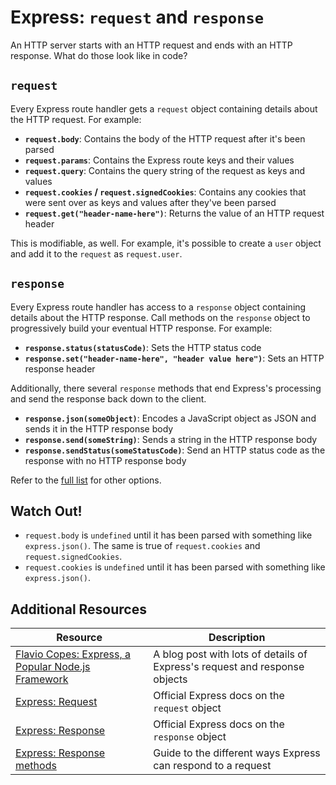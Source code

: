 # Express: `request` and `response`

An HTTP server starts with an HTTP request and ends with an HTTP response. What do those look like in code?

## `request`

Every Express route handler gets a `request` object containing details about the HTTP request. For example:

* **`request.body`**: Contains the body of the HTTP request after it's been parsed
* **`request.params`**: Contains the Express route keys and their values
* **`request.query`**: Contains the query string of the request as keys and values
* **`request.cookies` / `request.signedCookies`**: Contains any cookies that were sent over as keys and values after they've been parsed
* **`request.get("header-name-here")`**: Returns the value of an HTTP request header

This is modifiable, as well. For example, it's possible to create a `user` object and add it to the `request` as `request.user`.

## `response`

Every Express route handler has access to a `response` object containing details about the HTTP response. Call methods on the `response` object to progressively build your eventual HTTP response. For example:

* **`response.status(statusCode)`**: Sets the HTTP status code
* **`response.set("header-name-here", "header value here")`**: Sets an HTTP response header

Additionally, there several `response` methods that end Express's processing and send the response back down to the client.

* **`response.json(someObject)`**: Encodes a JavaScript object as JSON and sends it in the HTTP response body
* **`response.send(someString)`**: Sends a string in the HTTP response body
* **`response.sendStatus(someStatusCode)`**: Send an HTTP status code as the response with no HTTP response body

Refer to the [full list](https://expressjs.com/en/guide/routing.html#response-methods) for other options.

## Watch Out!

* `request.body` is `undefined` until it has been parsed with something like `express.json()`. The same is true of `request.cookies` and `request.signedCookies`.
* `request.cookies` is `undefined` until it has been parsed with something like `express.json()`.

## Additional Resources

| Resource | Description |
| --- | --- |
| [Flavio Copes: Express, a Popular Node.js Framework](https://flaviocopes.com/express/) | A blog post with lots of details of Express's request and response objects |
| [Express: Request](https://expressjs.com/en/4x/api.html#req) | Official Express docs on the `request` object |
| [Express: Response](https://expressjs.com/en/4x/api.html#res) | Official Express docs on the `response` object |
| [Express: Response methods](https://expressjs.com/en/guide/routing.html#response-methods) | Guide to the different ways Express can respond to a request |
